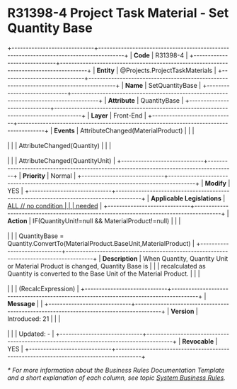 ﻿---
erp.type: front-end-business-rule
erp.entity: Projects.ProjectTaskMaterials
---

# R31398-4 Project Task Material - Set Quantity Base
+-----------------------------+---------------------------------------------------------------------------------------+
| **Code**                    | R31398-4                                                                              |
+-----------------------------+---------------------------------------------------------------------------------------+
| **Entity**                  | @Projects.ProjectTaskMaterials                                                        |
+-----------------------------+---------------------------------------------------------------------------------------+
| **Name**                    | SetQuantityBase                                                                       |
+-----------------------------+---------------------------------------------------------------------------------------+
| **Attribute**               | QuantityBase                                                                          |
+-----------------------------+---------------------------------------------------------------------------------------+
| **Layer**                   | Front-End                                                                             |
+-----------------------------+---------------------------------------------------------------------------------------+
| **Events**                  | AttributeChanged(MaterialProduct)                                                     |
|                             | <br/><br/>                                                                            |
|                             | AttributeChanged(Quantity)                                                            |
|                             | <br/><br/>                                                                            |
|                             | AttributeChanged(QuantityUnit)                                                        |
+-----------------------------+---------------------------------------------------------------------------------------+
| **Priority**                | Normal                                                                                |
+-----------------------------+---------------------------------------------------------------------------------------+
| **Modify**                  | YES                                                                                   |
+-----------------------------+---------------------------------------------------------------------------------------+
| **Applicable Legislations** | [ALL // no condition                                                                  |
|                             | needed](xref:applicable-legislations)                                                 |
+-----------------------------+---------------------------------------------------------------------------------------+
| **Action**                  | IF(QuantityUnit!=null && MaterialProduct!=null)                                       |
|                             | <br/><br/>                                                                            |
|                             | QuantityBase = Quantity.ConvertTo(MaterialProduct.BaseUnit,MaterialProduct)           |
+-----------------------------+---------------------------------------------------------------------------------------+
| **Description**             | When Quantity, Quantity Unit or Material Product is changed, Quantity Base is         |
|                             | recalculated as Quantity is converted to the Base Unit of the Material Product.       |
|                             | <br/><br/>                                                                            |
|                             | (RecalcExpression)                                                                    |
+-----------------------------+---------------------------------------------------------------------------------------+
| **Message**                 |                                                                                       |
+-----------------------------+---------------------------------------------------------------------------------------+
| **Version**                 | Introduced: 21                                                                        |
|                             | <br/><br/>                                                                            |
|                             | Updated: -                                                                            |
+-----------------------------+---------------------------------------------------------------------------------------+
| **Revocable**               | YES                                                                                   |
+-----------------------------+---------------------------------------------------------------------------------------+

*\* For more information about the Business Rules Documentation Template and a short explanation of each column, see
topic [System Business Rules](../templates/template-description-system-business-rules.md).*
